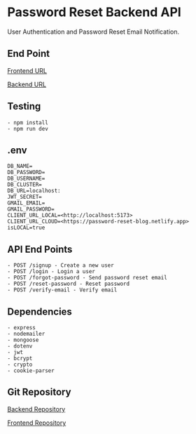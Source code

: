# Password Reset Backend API

User Authentication and Password Reset Email Notification.

## End Point

[Frontend URL](https://password-reset-blog.netlify.app/)

[Backend URL](https://password-reset-backend-n39j.onrender.com/)

## Testing

    - npm install
    - npm run dev

## .env

    DB_NAME=
    DB_PASSWORD=
    DB_USERNAME=
    DB_CLUSTER=
    DB_URL=localhost:
    JWT_SECRET=
    GMAIL_EMAIL=
    GMAIL_PASSWORD=
    CLIENT_URL_LOCAL=<http://localhost:5173>
    CLIENT_URL_CLOUD=<https://password-reset-blog.netlify.app>
    isLOCAL=true

## API End Points

    - POST /signup - Create a new user
    - POST /login - Login a user
    - POST /forgot-password - Send password reset email
    - POST /reset-password - Reset password
    - POST /verify-email - Verify email

## Dependencies

    - express
    - nodemailer
    - mongoose
    - dotenv
    - jwt
    - bcrypt    
    - crypto
    - cookie-parser

## Git Repository

[Backend Repository](https://github.com/automationblog/password-reset-backend)

[Frontend Repository](https://github.com/automationblog/password-reset-frontend)
